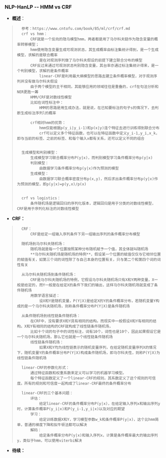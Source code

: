 ### NLP-HanLP -- HMM vs CRF
- **概述**：
>       参考：https://www.cntofu.com/book/85/ml/crf/crf.md
>       crf vs hmm：
>           CRF就是一个反向的隐马模型hmm，两者都是用了马尔科夫链作为隐含变量的概率转移模型；
>           hmm使用隐含变量生成可观测状态，其生成概率由标注集统计得到，是一个生成模型，求解的是联合概率
>               是在对观测序列做了马尔科夫假设的前提下建立联合分布的模型
>           CRF反过来通过可观测状态判别隐含变量，其台率亦通过标注集统计得来，是一个判别模型，求解的是条件概率
>               linear-CRF是利用最大熵模型的思路去建立条件概率模型，对于观测序列并没有做马尔科夫假设
>           由于两个模型的主干相同，其能够应用的领域往往是重叠的，crf在句法分析和NER更胜一筹
>           HMM/CRF是对数线性模型
>           比如在词性标注中：
>               HMM的思路是用生成办法，就是说，在已知要标注的句子s的情况下，去判断生成标注序列l的概率
>
>           crf相对hmm的优势：
>               hmm仅能根据p(y_i|y_i-1)和p(x|y)连个特征去进行训练得到联合分布
>               crf可以定义多个特征函数，也可以在特征函数中定义y_i-1,y_i,x_k，即与当前的标签、之前的标签、和每个输入x都有关系，还可以定义不同的组合
>
>
>       生成模型和判别模型：
>           生成模型学习联合概率分布P(y|x)，而判别模型学习条件概率分布p(y|x)
>           判别模型：
>               由数据学习条件概率分布p(y|x)作为预测的模型
>           生成模型：
>               由数据学习联合概率密度分布p(x,y)，然后求出条件概率分布p(y|x)作为预测的模型，即p(y|x)=p(y,x)/p(x)
>
>
>       crf vs logistics：
>           条件随机场是逻辑回归的序列化版本，逻辑回归是用于分类的对数线性模型，CRF是用于序列化标注的对数线性模型
>
>
>

- **CRF：**
>       CRF：
>           CRF是给定一组输入序列条件下另一组输出序列的条件概率分布模型
>
>       随机场到马尔科夫随机场：
>           随机场就是每一个位置按照某种分布随机赋予一个值，其全体就叫随机场
>           **马尔科夫随机场是随机场的特例**，假设某一个位置的赋值仅仅与它相邻位置的赋值有关，如第三个词的词性除了与自己本身的位置有关，只与第二个和第四个词的词性有关
>
>       从马尔科夫随机场到条件随机场：
>           CRF是马尔科夫随机场的特例，它假设马尔科夫随机场只有X和Y两种变量，X一般是给定的，而Y一般是在给定X的条件下我们的输出，这样马尔科夫随机场就变成了条件随机场
>           用数学语言描述：
>               设X和Y是随机变量，P(Y|X)是给定X的Y的条件概率分布，若随机变量Y构成的是一个马尔科夫随机场，则称条件概率分布P(Y|X)是条件随机场
>
>       从条件随机场到线性链条件随机场：
>           在CRF中，没有要求X和Y具有相同的结构。而现实中一般假设X和Y有相同的结构。X和Y有相同的结构的CRF就构成了线性链条件随机场，
>           比如十个词的句子中的词性标注，词有10个，词性也是10个，因此如果假设它是一个马尔科夫随机场，那么它也就是一个线性链条件随机场
>           线性链条件随机场：
>               如果X和Y均为线性链表示的随机变量序列，在给定随机变量序列X的情况下，随机变量Y的条件概率分布P(Y|X)构成条件随机场，即马尔科夫性，则称P(Y|X)为线性链条件随机场
>
>       linear-CRF的参数化形式：
>           通过特征函数和权重系数来定义可以学习的机器学习模型。
>           每个特征函数定义了一个linear-CRF的规则，其系数定义了这个规则的可信度。所有的规则和可信度一起构成了linear-CRF最终的条件概率分布
>
>       linear-CRF的三个基本问题：
>           评估：
>               给定linear-CRF的条件概率分布P(y|x)，在给定输入序列x和输出序列y时，计算条件概率P(y_i|x)和P(y_i-1,y_i|x)以及对应的期望
>           学习：
>               给定训练数据X和Y，学习模型参数w_k和条件概率P(y|x)，这个比hmm简单，普通的梯度下降和拟牛顿法都可以解决
>           解码：
>               给定条件概率分布P(y|x)和输入序列x，计算是条件概率最大的输出序列y，类似于hmm，可以使用viterbi解决
>
>
>
>
>
>
>
>
>
>
>
>
>
>
>
>
>
>
>

- **待续：**
>
>
>
>
>
>
>
>
>
>
>
>
>
>
>
>
>
>
>
>
>
>
>
>
